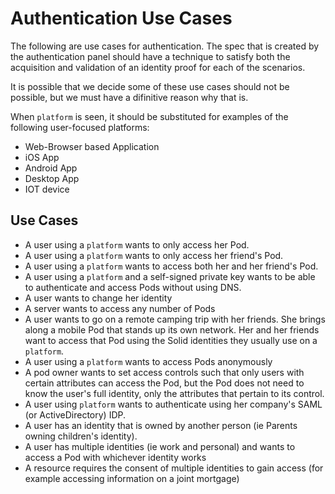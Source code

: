 # Authentication Use Cases

The following are use cases for authentication. The spec that is created by the authentication panel should have a technique to satisfy both the acquisition and validation of an identity proof for each of the scenarios.

It is possible that we decide some of these use cases should not be possible, but we must have a difinitive reason why that is.

When `platform` is seen, it should be substituted for examples of the following user-focused platforms:
 - Web-Browser based Application
 - iOS App
 - Android App
 - Desktop App
 - IOT device

## Use Cases
 - A user using a `platform` wants to only access her Pod.
 - A user using a `platform` wants to only access her friend's Pod.
 - A user using a `platform` wants to access both her and her friend's Pod.
 - A user using a `platform` and a self-signed private key wants to be able to authenticate and access Pods without using DNS.
 - A user wants to change her identity
 - A server wants to access any number of Pods
 - A user wants to go on a remote camping trip with her friends. She brings along a mobile Pod that stands up its own network. Her and her friends want to access that Pod using the Solid identities they usually use on a `platform`.
 - A user using a `platform` wants to access Pods anonymously
 - A pod owner wants to set access controls such that only users with certain attributes can access the Pod, but the Pod does not need to know the user's full identity, only the attributes that pertain to its control.
 - A user using `platform` wants to authenticate using her company's SAML (or ActiveDirectory) IDP.
 - A user has an identity that is owned by another person (ie Parents owning children's identity).
 - A user has multiple identities (ie work and personal) and wants to access a Pod with whichever identity works
 - A resource requires the consent of multiple identities to gain access (for example accessing information on a joint mortgage)
